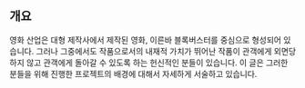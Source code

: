 ## 개요
영화 산업은 대형 제작사에서 제작된 영화, 이른바 블록버스터를 중심으로 형성되어 있습니다. 그러나 그중에서도 작품으로서의 내재적 가치가 뛰어난 작품이 관객에게 외면당하지 않고 관객에게 돌아갈 수 있도록 하는 헌신적인 분들이 있습니다. 이 글은 그러한 분들을 위해 진행한 프로젝트의 배경에 대해서 자세하게 서술하고 있습니다.

